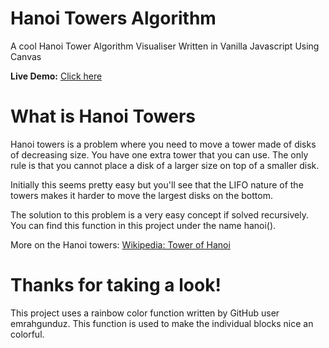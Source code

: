 # Hanoi Towers Algorithm

A cool Hanoi Tower Algorithm Visualiser
Written in Vanilla Javascript Using Canvas

**Live Demo:** <a href="https://determined-mcnulty-50daef.netlify.app" target="_blank">Click here</a>

# What is Hanoi Towers

Hanoi towers is a problem where you need to move a tower made of disks of decreasing size. You have one extra tower that you can use. The only rule is that you cannot place a disk of a larger size on top of a smaller disk.

Initially this seems pretty easy but you'll see that the LIFO nature of the towers makes it harder to move the largest disks on the bottom.

The solution to this problem is a very easy concept if solved recursively. You can find this function in this project under the name hanoi().

More on the Hanoi towers: <a href="https://en.wikipedia.org/wiki/Tower_of_Hanoi" target="_blank">Wikipedia: Tower of Hanoi</a>

# Thanks for taking a look!

This project uses a rainbow color function written by GitHub user emrahgunduz.
This function is used to make the individual blocks nice an colorful.
